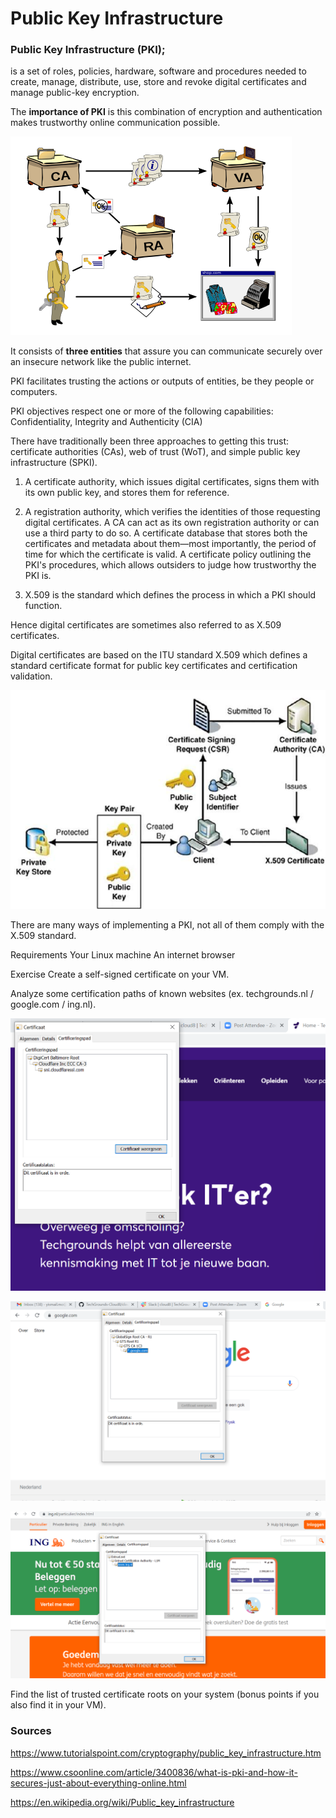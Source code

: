 # Public Key Infrastructure

### Public Key Infrastructure (PKI);

 is a set of roles, policies, hardware, software and procedures needed to create, manage, distribute, use, store and revoke digital certificates and manage public-key encryption.

 The **importance of PKI** is this combination of encryption and authentication makes trustworthy online communication possible.

![PKI](../00_includes/Public-Key-Infrastructure.png)

It consists of **three entities** that assure you can communicate securely over an insecure network like the public internet.

PKI facilitates trusting the actions or outputs of entities, be they people or computers. 

PKI objectives respect one or more of the following capabilities: Confidentiality, Integrity and Authenticity (CIA)

There have traditionally been three approaches to getting this trust: certificate authorities (CAs), web of trust (WoT), and simple public key infrastructure (SPKI).

1. A certificate authority, which issues digital certificates, signs them with its own public key, and stores them for reference.
2. A registration authority, which verifies the identities of those requesting digital certificates. A CA can act as its own registration authority or can use a third party to do so.
A certificate database that stores both the certificates and metadata about them—most importantly, the period of time for which the certificate is valid.
A certificate policy outlining the PKI's procedures, which allows outsiders to judge how trustworthy the PKI is.

1. X.509 is the standard which defines the process in which a PKI should function. 

Hence digital certificates are sometimes also referred to as 
X.509 certificates.

Digital certificates are based on the ITU standard X.509 which defines a standard certificate format for public key certificates and certification validation. 

![digital-cert](../00_includes/digital_certificate-x509.jpg)

There are many ways of implementing a PKI, not all of them comply with the X.509 standard.

Requirements
Your Linux machine
An internet browser

Exercise
Create a self-signed certificate on your VM.


Analyze some certification paths of known websites (ex. techgrounds.nl / google.com / ing.nl).

![certRoot](../00_includes/SEC06CertRoot.png)

![Certgoogle](../00_includes/SEC06Google%20(2).png)

![ING](../00_includes/SEC06ING.png)

Find the list of trusted certificate roots on your system (bonus points if you also find it in your VM).

### Sources

https://www.tutorialspoint.com/cryptography/public_key_infrastructure.htm

https://www.csoonline.com/article/3400836/what-is-pki-and-how-it-secures-just-about-everything-online.html


https://en.wikipedia.org/wiki/Public_key_infrastructure